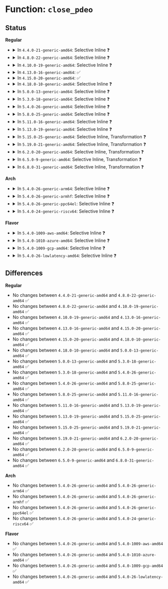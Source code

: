 # Function: <code>close_pdeo</code>

## Status
<b>Regular</b>
<ul>
<li>
<details>
<summary>In <code>4.4.0-21-generic-amd64</code>: Selective Inline ❓</summary>

```c
void close_pdeo(struct proc_dir_entry * pde, struct pde_opener * pdeo)
```

```json
{
  "name": "close_pdeo",
  "collision_type": "Unique Static",
  "inline_type": "Selective",
  "funcs": [
    {
      "addr": 18446744071581439984,
      "name": "close_pdeo",
      "external": false,
      "loc": "fs/proc/inode.c:139",
      "file": "fs/proc/inode.c",
      "inline": "not declared, inlined",
      "caller_inline": [],
      "caller_func": [
        "fs/proc/inode.c:proc_reg_release",
        "fs/proc/inode.c:proc_entry_rundown"
      ]
    }
  ],
  "symbols": [
    {
      "addr": 18446744071581439984,
      "name": "close_pdeo",
      "section": ".text",
      "bind": "STB_LOCAL",
      "size": 237
    }
  ]
}
```
</details>
</li>
<li>
<details>
<summary>In <code>4.8.0-22-generic-amd64</code>: Selective Inline ❓</summary>

```c
void close_pdeo(struct proc_dir_entry * pde, struct pde_opener * pdeo)
```

```json
{
  "name": "close_pdeo",
  "collision_type": "Unique Static",
  "inline_type": "Selective",
  "funcs": [
    {
      "addr": 18446744071581623648,
      "name": "close_pdeo",
      "external": false,
      "loc": "fs/proc/inode.c:140",
      "file": "fs/proc/inode.c",
      "inline": "not declared, inlined",
      "caller_inline": [],
      "caller_func": [
        "fs/proc/inode.c:proc_reg_release",
        "fs/proc/inode.c:proc_entry_rundown"
      ]
    }
  ],
  "symbols": [
    {
      "addr": 18446744071581623648,
      "name": "close_pdeo",
      "section": ".text",
      "bind": "STB_LOCAL",
      "size": 237
    }
  ]
}
```
</details>
</li>
<li>
<details>
<summary>In <code>4.10.0-19-generic-amd64</code>: Selective Inline ❓</summary>

```c
void close_pdeo(struct proc_dir_entry * pde, struct pde_opener * pdeo)
```

```json
{
  "name": "close_pdeo",
  "collision_type": "Unique Static",
  "inline_type": "Selective",
  "funcs": [
    {
      "addr": 18446744071581712208,
      "name": "close_pdeo",
      "external": false,
      "loc": "fs/proc/inode.c:139",
      "file": "fs/proc/inode.c",
      "inline": "not declared, inlined",
      "caller_inline": [],
      "caller_func": [
        "fs/proc/inode.c:proc_reg_release",
        "fs/proc/inode.c:proc_entry_rundown"
      ]
    }
  ],
  "symbols": [
    {
      "addr": 18446744071581712208,
      "name": "close_pdeo",
      "section": ".text",
      "bind": "STB_LOCAL",
      "size": 253
    }
  ]
}
```
</details>
</li>
<li>
<details>
<summary>In <code>4.13.0-16-generic-amd64</code>: ✅</summary>

```c
void close_pdeo(struct proc_dir_entry * pde, struct pde_opener * pdeo)
```

```json
{
  "name": "close_pdeo",
  "collision_type": "Unique Static",
  "inline_type": "No",
  "funcs": [
    {
      "addr": 18446744071581764800,
      "name": "close_pdeo",
      "external": false,
      "loc": "fs/proc/inode.c:140",
      "file": "fs/proc/inode.c",
      "inline": "seen, unknown",
      "caller_inline": [],
      "caller_func": [
        "fs/proc/inode.c:proc_reg_release",
        "fs/proc/inode.c:proc_entry_rundown"
      ]
    }
  ],
  "symbols": [
    {
      "addr": 18446744071581764800,
      "name": "close_pdeo",
      "section": ".text",
      "bind": "STB_LOCAL",
      "size": 238
    }
  ]
}
```
</details>
</li>
<li>
<details>
<summary>In <code>4.15.0-20-generic-amd64</code>: ✅</summary>

```c
void close_pdeo(struct proc_dir_entry * pde, struct pde_opener * pdeo)
```

```json
{
  "name": "close_pdeo",
  "collision_type": "Unique Static",
  "inline_type": "No",
  "funcs": [
    {
      "addr": 18446744071581914400,
      "name": "close_pdeo",
      "external": false,
      "loc": "fs/proc/inode.c:141",
      "file": "fs/proc/inode.c",
      "inline": "seen, unknown",
      "caller_inline": [],
      "caller_func": [
        "fs/proc/inode.c:proc_reg_release",
        "fs/proc/inode.c:proc_entry_rundown"
      ]
    }
  ],
  "symbols": [
    {
      "addr": 18446744071581914400,
      "name": "close_pdeo",
      "section": ".text",
      "bind": "STB_LOCAL",
      "size": 248
    }
  ]
}
```
</details>
</li>
<li>
<details>
<summary>In <code>4.18.0-10-generic-amd64</code>: Selective Inline ❓</summary>

```c
void close_pdeo(struct proc_dir_entry * pde, struct pde_opener * pdeo)
```

```json
{
  "name": "close_pdeo",
  "collision_type": "Unique Static",
  "inline_type": "Selective",
  "funcs": [
    {
      "addr": 18446744071582100512,
      "name": "close_pdeo",
      "external": false,
      "loc": "fs/proc/inode.c:149",
      "file": "fs/proc/inode.c",
      "inline": "not declared, inlined",
      "caller_inline": [],
      "caller_func": [
        "fs/proc/inode.c:proc_reg_release",
        "fs/proc/inode.c:proc_entry_rundown"
      ]
    }
  ],
  "symbols": [
    {
      "addr": 18446744071582100512,
      "name": "close_pdeo",
      "section": ".text",
      "bind": "STB_LOCAL",
      "size": 262
    }
  ]
}
```
</details>
</li>
<li>
<details>
<summary>In <code>5.0.0-13-generic-amd64</code>: Selective Inline ❓</summary>

```c
void close_pdeo(struct proc_dir_entry * pde, struct pde_opener * pdeo)
```

```json
{
  "name": "close_pdeo",
  "collision_type": "Unique Static",
  "inline_type": "Selective",
  "funcs": [
    {
      "addr": 18446744071582193968,
      "name": "close_pdeo",
      "external": false,
      "loc": "fs/proc/inode.c:149",
      "file": "fs/proc/inode.c",
      "inline": "not declared, inlined",
      "caller_inline": [],
      "caller_func": [
        "fs/proc/inode.c:proc_reg_release",
        "fs/proc/inode.c:proc_entry_rundown"
      ]
    }
  ],
  "symbols": [
    {
      "addr": 18446744071582193968,
      "name": "close_pdeo",
      "section": ".text",
      "bind": "STB_LOCAL",
      "size": 262
    }
  ]
}
```
</details>
</li>
<li>
<details>
<summary>In <code>5.3.0-18-generic-amd64</code>: Selective Inline ❓</summary>

```c
void close_pdeo(struct proc_dir_entry * pde, struct pde_opener * pdeo)
```

```json
{
  "name": "close_pdeo",
  "collision_type": "Unique Static",
  "inline_type": "Selective",
  "funcs": [
    {
      "addr": 18446744071582357264,
      "name": "close_pdeo",
      "external": false,
      "loc": "fs/proc/inode.c:141",
      "file": "fs/proc/inode.c",
      "inline": "not declared, inlined",
      "caller_inline": [],
      "caller_func": [
        "fs/proc/inode.c:proc_reg_release",
        "fs/proc/inode.c:proc_entry_rundown"
      ]
    }
  ],
  "symbols": [
    {
      "addr": 18446744071582357264,
      "name": "close_pdeo",
      "section": ".text",
      "bind": "STB_LOCAL",
      "size": 270
    }
  ]
}
```
</details>
</li>
<li>
<details>
<summary>In <code>5.4.0-26-generic-amd64</code>: Selective Inline ❓</summary>

```c
void close_pdeo(struct proc_dir_entry * pde, struct pde_opener * pdeo)
```

```json
{
  "name": "close_pdeo",
  "collision_type": "Unique Static",
  "inline_type": "Selective",
  "funcs": [
    {
      "addr": 18446744071582456160,
      "name": "close_pdeo",
      "external": false,
      "loc": "fs/proc/inode.c:141",
      "file": "fs/proc/inode.c",
      "inline": "not declared, inlined",
      "caller_inline": [],
      "caller_func": [
        "fs/proc/inode.c:proc_reg_release",
        "fs/proc/inode.c:proc_entry_rundown"
      ]
    }
  ],
  "symbols": [
    {
      "addr": 18446744071582456160,
      "name": "close_pdeo",
      "section": ".text",
      "bind": "STB_LOCAL",
      "size": 270
    }
  ]
}
```
</details>
</li>
<li>
<details>
<summary>In <code>5.8.0-25-generic-amd64</code>: Selective Inline ❓</summary>

```c
void close_pdeo(struct proc_dir_entry * pde, struct pde_opener * pdeo)
```

```json
{
  "name": "close_pdeo",
  "collision_type": "Unique Static",
  "inline_type": "Selective",
  "funcs": [
    {
      "addr": 18446744071582750288,
      "name": "close_pdeo",
      "external": false,
      "loc": "fs/proc/inode.c:218",
      "file": "fs/proc/inode.c",
      "inline": "not declared, inlined",
      "caller_inline": [],
      "caller_func": [
        "fs/proc/inode.c:proc_reg_release",
        "fs/proc/inode.c:proc_entry_rundown"
      ]
    }
  ],
  "symbols": [
    {
      "addr": 18446744071582750288,
      "name": "close_pdeo",
      "section": ".text",
      "bind": "STB_LOCAL",
      "size": 266
    }
  ]
}
```
</details>
</li>
<li>
<details>
<summary>In <code>5.11.0-16-generic-amd64</code>: Selective Inline ❓</summary>

```c
void close_pdeo(struct proc_dir_entry * pde, struct pde_opener * pdeo)
```

```json
{
  "name": "close_pdeo",
  "collision_type": "Unique Static",
  "inline_type": "Selective",
  "funcs": [
    {
      "addr": 18446744071582822448,
      "name": "close_pdeo",
      "external": false,
      "loc": "fs/proc/inode.c:218",
      "file": "fs/proc/inode.c",
      "inline": "not declared, inlined",
      "caller_inline": [],
      "caller_func": [
        "fs/proc/inode.c:proc_reg_release",
        "fs/proc/inode.c:proc_entry_rundown"
      ]
    }
  ],
  "symbols": [
    {
      "addr": 18446744071582822448,
      "name": "close_pdeo",
      "section": ".text",
      "bind": "STB_LOCAL",
      "size": 266
    }
  ]
}
```
</details>
</li>
<li>
<details>
<summary>In <code>5.13.0-19-generic-amd64</code>: Selective Inline ❓</summary>

```c
void close_pdeo(struct proc_dir_entry * pde, struct pde_opener * pdeo)
```

```json
{
  "name": "close_pdeo",
  "collision_type": "Unique Static",
  "inline_type": "Selective",
  "funcs": [
    {
      "addr": 18446744071582852912,
      "name": "close_pdeo",
      "external": false,
      "loc": "fs/proc/inode.c:218",
      "file": "fs/proc/inode.c",
      "inline": "not declared, inlined",
      "caller_inline": [],
      "caller_func": [
        "fs/proc/inode.c:proc_reg_release",
        "fs/proc/inode.c:proc_entry_rundown"
      ]
    }
  ],
  "symbols": [
    {
      "addr": 18446744071582852912,
      "name": "close_pdeo",
      "section": ".text",
      "bind": "STB_LOCAL",
      "size": 266
    }
  ]
}
```
</details>
</li>
<li>
<details>
<summary>In <code>5.15.0-25-generic-amd64</code>: Selective Inline, Transformation ❓</summary>

```c
void close_pdeo(struct proc_dir_entry * pde, struct pde_opener * pdeo)
```

```json
{
  "name": "close_pdeo",
  "collision_type": "Unique Static",
  "inline_type": "Selective",
  "funcs": [
    {
      "addr": 18446744071583186167,
      "name": "close_pdeo",
      "external": false,
      "loc": "fs/proc/inode.c:218",
      "file": "fs/proc/inode.c",
      "inline": "not declared, inlined",
      "caller_inline": [],
      "caller_func": [
        "fs/proc/inode.c:proc_reg_release",
        "fs/proc/inode.c:proc_entry_rundown"
      ]
    }
  ],
  "symbols": [
    {
      "addr": 18446744071583186016,
      "name": "close_pdeo",
      "section": ".text",
      "bind": "STB_LOCAL",
      "size": 291
    },
    {
      "addr": 18446744071592247437,
      "name": "close_pdeo.cold",
      "section": ".text",
      "bind": "STB_LOCAL",
      "size": 21
    }
  ]
}
```
</details>
</li>
<li>
<details>
<summary>In <code>5.19.0-21-generic-amd64</code>: Selective Inline, Transformation ❓</summary>

```c
void close_pdeo(struct proc_dir_entry * pde, struct pde_opener * pdeo)
```

```json
{
  "name": "close_pdeo",
  "collision_type": "Unique Static",
  "inline_type": "Selective",
  "funcs": [
    {
      "addr": 18446744071583678547,
      "name": "close_pdeo",
      "external": false,
      "loc": "fs/proc/inode.c:218",
      "file": "fs/proc/inode.c",
      "inline": "not declared, inlined",
      "caller_inline": [],
      "caller_func": [
        "fs/proc/inode.c:proc_reg_release",
        "fs/proc/inode.c:proc_entry_rundown"
      ]
    }
  ],
  "symbols": [
    {
      "addr": 18446744071583678384,
      "name": "close_pdeo",
      "section": ".text",
      "bind": "STB_LOCAL",
      "size": 292
    },
    {
      "addr": 18446744071594028093,
      "name": "close_pdeo.cold",
      "section": ".text",
      "bind": "STB_LOCAL",
      "size": 21
    }
  ]
}
```
</details>
</li>
<li>
<details>
<summary>In <code>6.2.0-20-generic-amd64</code>: Selective Inline, Transformation ❓</summary>

```c
void close_pdeo(struct proc_dir_entry * pde, struct pde_opener * pdeo)
```

```json
{
  "name": "close_pdeo",
  "collision_type": "Unique Static",
  "inline_type": "Selective",
  "funcs": [
    {
      "addr": 18446744071584287059,
      "name": "close_pdeo",
      "external": false,
      "loc": "fs/proc/inode.c:224",
      "file": "fs/proc/inode.c",
      "inline": "not declared, inlined",
      "caller_inline": [],
      "caller_func": [
        "fs/proc/inode.c:proc_reg_release",
        "fs/proc/inode.c:proc_entry_rundown"
      ]
    }
  ],
  "symbols": [
    {
      "addr": 18446744071584286896,
      "name": "close_pdeo",
      "section": ".text",
      "bind": "STB_LOCAL",
      "size": 292
    },
    {
      "addr": 18446744071596063517,
      "name": "close_pdeo.cold",
      "section": ".text",
      "bind": "STB_LOCAL",
      "size": 21
    }
  ]
}
```
</details>
</li>
<li>
<details>
<summary>In <code>6.5.0-9-generic-amd64</code>: Selective Inline, Transformation ❓</summary>

```c
void close_pdeo(struct proc_dir_entry * pde, struct pde_opener * pdeo)
```

```json
{
  "name": "close_pdeo",
  "collision_type": "Unique Static",
  "inline_type": "Selective",
  "funcs": [
    {
      "addr": 18446744071584516812,
      "name": "close_pdeo",
      "external": false,
      "loc": "fs/proc/inode.c:224",
      "file": "fs/proc/inode.c",
      "inline": "not declared, inlined",
      "caller_inline": [],
      "caller_func": [
        "fs/proc/inode.c:proc_reg_release",
        "fs/proc/inode.c:proc_entry_rundown"
      ]
    }
  ],
  "symbols": [
    {
      "addr": 18446744071584516656,
      "name": "close_pdeo",
      "section": ".text",
      "bind": "STB_LOCAL",
      "size": 293
    },
    {
      "addr": 18446744071596587423,
      "name": "close_pdeo.cold",
      "section": ".text",
      "bind": "STB_LOCAL",
      "size": 21
    }
  ]
}
```
</details>
</li>
<li>
<details>
<summary>In <code>6.8.0-31-generic-amd64</code>: Selective Inline, Transformation ❓</summary>

```c
void close_pdeo(struct proc_dir_entry * pde, struct pde_opener * pdeo)
```

```json
{
  "name": "close_pdeo",
  "collision_type": "Unique Static",
  "inline_type": "Selective",
  "funcs": [
    {
      "addr": 18446744071584747756,
      "name": "close_pdeo",
      "external": false,
      "loc": "fs/proc/inode.c:218",
      "file": "fs/proc/inode.c",
      "inline": "not declared, inlined",
      "caller_inline": [],
      "caller_func": [
        "fs/proc/inode.c:proc_reg_release",
        "fs/proc/inode.c:proc_entry_rundown"
      ]
    }
  ],
  "symbols": [
    {
      "addr": 18446744071584747600,
      "name": "close_pdeo",
      "section": ".text",
      "bind": "STB_LOCAL",
      "size": 293
    },
    {
      "addr": 18446744071597493272,
      "name": "close_pdeo.cold",
      "section": ".text",
      "bind": "STB_LOCAL",
      "size": 21
    }
  ]
}
```
</details>
</li>
</ul>
<b>Arch</b>
<ul>
<li>
<details>
<summary>In <code>5.4.0-26-generic-arm64</code>: Selective Inline ❓</summary>

```c
void close_pdeo(struct proc_dir_entry * pde, struct pde_opener * pdeo)
```

```json
{
  "name": "close_pdeo",
  "collision_type": "Unique Static",
  "inline_type": "Selective",
  "funcs": [
    {
      "addr": 18446603336494069168,
      "name": "close_pdeo",
      "external": false,
      "loc": "fs/proc/inode.c:141",
      "file": "fs/proc/inode.c",
      "inline": "not declared, inlined",
      "caller_inline": [],
      "caller_func": [
        "fs/proc/inode.c:proc_reg_release",
        "fs/proc/inode.c:proc_entry_rundown"
      ]
    }
  ],
  "symbols": [
    {
      "addr": 18446603336494069168,
      "name": "close_pdeo",
      "section": ".text",
      "bind": "STB_LOCAL",
      "size": 328
    }
  ]
}
```
</details>
</li>
<li>
<details>
<summary>In <code>5.4.0-26-generic-armhf</code>: Selective Inline ❓</summary>

```c
void close_pdeo(struct proc_dir_entry * pde, struct pde_opener * pdeo)
```

```json
{
  "name": "close_pdeo",
  "collision_type": "Unique Static",
  "inline_type": "Selective",
  "funcs": [
    {
      "addr": 3227523832,
      "name": "close_pdeo",
      "external": false,
      "loc": "fs/proc/inode.c:141",
      "file": "fs/proc/inode.c",
      "inline": "not declared, inlined",
      "caller_inline": [],
      "caller_func": [
        "fs/proc/inode.c:proc_reg_release",
        "fs/proc/inode.c:proc_entry_rundown"
      ]
    }
  ],
  "symbols": [
    {
      "addr": 3227523832,
      "name": "close_pdeo",
      "section": ".text",
      "bind": "STB_LOCAL",
      "size": 312
    }
  ]
}
```
</details>
</li>
<li>
<details>
<summary>In <code>5.4.0-26-generic-ppc64el</code>: Selective Inline ❓</summary>

```c
void close_pdeo(struct proc_dir_entry * pde, struct pde_opener * pdeo)
```

```json
{
  "name": "close_pdeo",
  "collision_type": "Unique Static",
  "inline_type": "Selective",
  "funcs": [
    {
      "addr": 13835058055287730544,
      "name": "close_pdeo",
      "external": false,
      "loc": "fs/proc/inode.c:141",
      "file": "fs/proc/inode.c",
      "inline": "not declared, inlined",
      "caller_inline": [],
      "caller_func": [
        "fs/proc/inode.c:proc_reg_release",
        "fs/proc/inode.c:proc_entry_rundown"
      ]
    }
  ],
  "symbols": [
    {
      "addr": 13835058055287730544,
      "name": "close_pdeo",
      "section": ".text",
      "bind": "STB_LOCAL",
      "size": 520
    }
  ]
}
```
</details>
</li>
<li>
<details>
<summary>In <code>5.4.0-24-generic-riscv64</code>: Selective Inline ❓</summary>

```c
void close_pdeo(struct proc_dir_entry * pde, struct pde_opener * pdeo)
```

```json
{
  "name": "close_pdeo",
  "collision_type": "Unique Static",
  "inline_type": "Selective",
  "funcs": [
    {
      "addr": 18446743936273564186,
      "name": "close_pdeo",
      "external": false,
      "loc": "fs/proc/inode.c:141",
      "file": "fs/proc/inode.c",
      "inline": "not declared, inlined",
      "caller_inline": [],
      "caller_func": [
        "fs/proc/inode.c:proc_reg_release",
        "fs/proc/inode.c:proc_entry_rundown"
      ]
    }
  ],
  "symbols": [
    {
      "addr": 18446743936273564186,
      "name": "close_pdeo",
      "section": ".text",
      "bind": "STB_LOCAL",
      "size": 354
    }
  ]
}
```
</details>
</li>
</ul>
<b>Flavor</b>
<ul>
<li>
<details>
<summary>In <code>5.4.0-1009-aws-amd64</code>: Selective Inline ❓</summary>

```c
void close_pdeo(struct proc_dir_entry * pde, struct pde_opener * pdeo)
```

```json
{
  "name": "close_pdeo",
  "collision_type": "Unique Static",
  "inline_type": "Selective",
  "funcs": [
    {
      "addr": 18446744071582424896,
      "name": "close_pdeo",
      "external": false,
      "loc": "fs/proc/inode.c:141",
      "file": "fs/proc/inode.c",
      "inline": "not declared, inlined",
      "caller_inline": [],
      "caller_func": [
        "fs/proc/inode.c:proc_reg_release",
        "fs/proc/inode.c:proc_entry_rundown"
      ]
    }
  ],
  "symbols": [
    {
      "addr": 18446744071582424896,
      "name": "close_pdeo",
      "section": ".text",
      "bind": "STB_LOCAL",
      "size": 270
    }
  ]
}
```
</details>
</li>
<li>
<details>
<summary>In <code>5.4.0-1010-azure-amd64</code>: Selective Inline ❓</summary>

```c
void close_pdeo(struct proc_dir_entry * pde, struct pde_opener * pdeo)
```

```json
{
  "name": "close_pdeo",
  "collision_type": "Unique Static",
  "inline_type": "Selective",
  "funcs": [
    {
      "addr": 18446744071582362064,
      "name": "close_pdeo",
      "external": false,
      "loc": "fs/proc/inode.c:141",
      "file": "fs/proc/inode.c",
      "inline": "not declared, inlined",
      "caller_inline": [],
      "caller_func": [
        "fs/proc/inode.c:proc_reg_release",
        "fs/proc/inode.c:proc_entry_rundown"
      ]
    }
  ],
  "symbols": [
    {
      "addr": 18446744071582362064,
      "name": "close_pdeo",
      "section": ".text",
      "bind": "STB_LOCAL",
      "size": 270
    }
  ]
}
```
</details>
</li>
<li>
<details>
<summary>In <code>5.4.0-1009-gcp-amd64</code>: Selective Inline ❓</summary>

```c
void close_pdeo(struct proc_dir_entry * pde, struct pde_opener * pdeo)
```

```json
{
  "name": "close_pdeo",
  "collision_type": "Unique Static",
  "inline_type": "Selective",
  "funcs": [
    {
      "addr": 18446744071582415376,
      "name": "close_pdeo",
      "external": false,
      "loc": "fs/proc/inode.c:141",
      "file": "fs/proc/inode.c",
      "inline": "not declared, inlined",
      "caller_inline": [],
      "caller_func": [
        "fs/proc/inode.c:proc_reg_release",
        "fs/proc/inode.c:proc_entry_rundown"
      ]
    }
  ],
  "symbols": [
    {
      "addr": 18446744071582415376,
      "name": "close_pdeo",
      "section": ".text",
      "bind": "STB_LOCAL",
      "size": 270
    }
  ]
}
```
</details>
</li>
<li>
<details>
<summary>In <code>5.4.0-26-lowlatency-amd64</code>: Selective Inline ❓</summary>

```c
void close_pdeo(struct proc_dir_entry * pde, struct pde_opener * pdeo)
```

```json
{
  "name": "close_pdeo",
  "collision_type": "Unique Static",
  "inline_type": "Selective",
  "funcs": [
    {
      "addr": 18446744071582494816,
      "name": "close_pdeo",
      "external": false,
      "loc": "fs/proc/inode.c:141",
      "file": "fs/proc/inode.c",
      "inline": "not declared, inlined",
      "caller_inline": [],
      "caller_func": [
        "fs/proc/inode.c:proc_reg_release",
        "fs/proc/inode.c:proc_entry_rundown"
      ]
    }
  ],
  "symbols": [
    {
      "addr": 18446744071582494816,
      "name": "close_pdeo",
      "section": ".text",
      "bind": "STB_LOCAL",
      "size": 271
    }
  ]
}
```
</details>
</li>
</ul>

## Differences
<b>Regular</b>
<ul>
<li>
No changes between <code>4.4.0-21-generic-amd64</code> and <code>4.8.0-22-generic-amd64</code> ✅
</li>
<li>
No changes between <code>4.8.0-22-generic-amd64</code> and <code>4.10.0-19-generic-amd64</code> ✅
</li>
<li>
No changes between <code>4.10.0-19-generic-amd64</code> and <code>4.13.0-16-generic-amd64</code> ✅
</li>
<li>
No changes between <code>4.13.0-16-generic-amd64</code> and <code>4.15.0-20-generic-amd64</code> ✅
</li>
<li>
No changes between <code>4.15.0-20-generic-amd64</code> and <code>4.18.0-10-generic-amd64</code> ✅
</li>
<li>
No changes between <code>4.18.0-10-generic-amd64</code> and <code>5.0.0-13-generic-amd64</code> ✅
</li>
<li>
No changes between <code>5.0.0-13-generic-amd64</code> and <code>5.3.0-18-generic-amd64</code> ✅
</li>
<li>
No changes between <code>5.3.0-18-generic-amd64</code> and <code>5.4.0-26-generic-amd64</code> ✅
</li>
<li>
No changes between <code>5.4.0-26-generic-amd64</code> and <code>5.8.0-25-generic-amd64</code> ✅
</li>
<li>
No changes between <code>5.8.0-25-generic-amd64</code> and <code>5.11.0-16-generic-amd64</code> ✅
</li>
<li>
No changes between <code>5.11.0-16-generic-amd64</code> and <code>5.13.0-19-generic-amd64</code> ✅
</li>
<li>
No changes between <code>5.13.0-19-generic-amd64</code> and <code>5.15.0-25-generic-amd64</code> ✅
</li>
<li>
No changes between <code>5.15.0-25-generic-amd64</code> and <code>5.19.0-21-generic-amd64</code> ✅
</li>
<li>
No changes between <code>5.19.0-21-generic-amd64</code> and <code>6.2.0-20-generic-amd64</code> ✅
</li>
<li>
No changes between <code>6.2.0-20-generic-amd64</code> and <code>6.5.0-9-generic-amd64</code> ✅
</li>
<li>
No changes between <code>6.5.0-9-generic-amd64</code> and <code>6.8.0-31-generic-amd64</code> ✅
</li>
</ul>
<b>Arch</b>
<ul>
<li>
No changes between <code>5.4.0-26-generic-amd64</code> and <code>5.4.0-26-generic-arm64</code> ✅
</li>
<li>
No changes between <code>5.4.0-26-generic-amd64</code> and <code>5.4.0-26-generic-armhf</code> ✅
</li>
<li>
No changes between <code>5.4.0-26-generic-amd64</code> and <code>5.4.0-26-generic-ppc64el</code> ✅
</li>
<li>
No changes between <code>5.4.0-26-generic-amd64</code> and <code>5.4.0-24-generic-riscv64</code> ✅
</li>
</ul>
<b>Flavor</b>
<ul>
<li>
No changes between <code>5.4.0-26-generic-amd64</code> and <code>5.4.0-1009-aws-amd64</code> ✅
</li>
<li>
No changes between <code>5.4.0-26-generic-amd64</code> and <code>5.4.0-1010-azure-amd64</code> ✅
</li>
<li>
No changes between <code>5.4.0-26-generic-amd64</code> and <code>5.4.0-1009-gcp-amd64</code> ✅
</li>
<li>
No changes between <code>5.4.0-26-generic-amd64</code> and <code>5.4.0-26-lowlatency-amd64</code> ✅
</li>
</ul>
